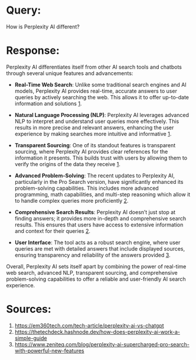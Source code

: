 # Query:
How is Perplexity AI different?

# Response:
Perplexity AI differentiates itself from other AI search tools and chatbots through several unique features and advancements:

- **Real-Time Web Search**: Unlike some traditional search engines and AI models, Perplexity AI provides real-time, accurate answers to user queries by actively searching the web. This allows it to offer up-to-date information and solutions [1](https://thetechdeck.hashnode.dev/how-does-perplexity-ai-work-a-simple-guide).

- **Natural Language Processing (NLP)**: Perplexity AI leverages advanced NLP to interpret and understand user queries more effectively. This results in more precise and relevant answers, enhancing the user experience by making searches more intuitive and informative [1](https://thetechdeck.hashnode.dev/how-does-perplexity-ai-work-a-simple-guide).

- **Transparent Sourcing**: One of its standout features is transparent sourcing, where Perplexity AI provides clear references for the information it presents. This builds trust with users by allowing them to verify the origins of the data they receive [1](https://thetechdeck.hashnode.dev/how-does-perplexity-ai-work-a-simple-guide).

- **Advanced Problem-Solving**: The recent updates to Perplexity AI, particularly in the Pro Search version, have significantly enhanced its problem-solving capabilities. This includes more advanced programming, math capabilities, and multi-step reasoning which allow it to handle complex queries more proficiently [2](https://www.zeniteq.com/blog/perplexity-ai-supercharged-pro-search-with-powerful-new-features).

- **Comprehensive Search Results**: Perplexity AI doesn’t just stop at finding answers; it provides more in-depth and comprehensive search results. This ensures that users have access to extensive information and context for their queries [2](https://www.zeniteq.com/blog/perplexity-ai-supercharged-pro-search-with-powerful-new-features).

- **User Interface**: The tool acts as a robust search engine, where user queries are met with detailed answers that include displayed sources, ensuring transparency and reliability of the answers provided [3](https://www.pcguide.com/apps/perplexity-ai/).

Overall, Perplexity AI sets itself apart by combining the power of real-time web search, advanced NLP, transparent sourcing, and comprehensive problem-solving capabilities to offer a reliable and user-friendly AI search experience.

# Sources:
1. https://em360tech.com/tech-article/perplexity-ai-vs-chatgpt
2. https://thetechdeck.hashnode.dev/how-does-perplexity-ai-work-a-simple-guide
3. https://www.zeniteq.com/blog/perplexity-ai-supercharged-pro-search-with-powerful-new-features